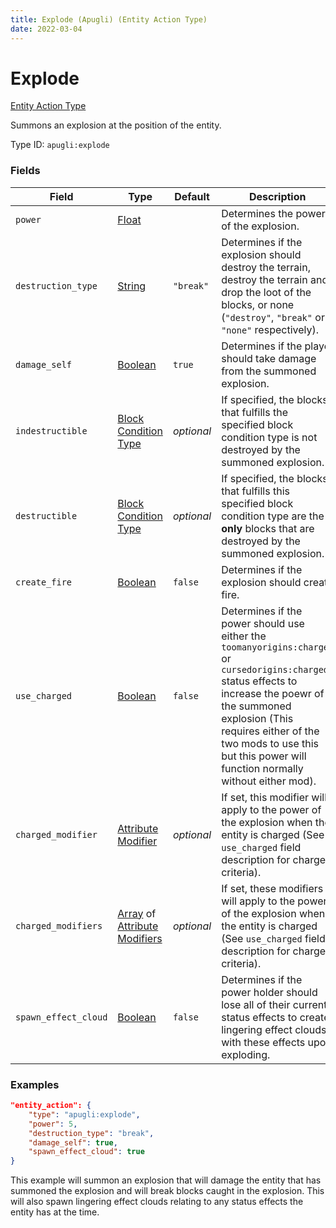```yaml
---
title: Explode (Apugli) (Entity Action Type)
date: 2022-03-04
---
```


# Explode

[Entity Action Type](../entity_action_types.md)

Summons an explosion at the position of the entity.

Type ID: `apugli:explode`


### Fields

Field | Type | Default | Description
------|------|---------|-------------
`power` | [Float](https://origins.readthedocs.io/en/latest/types/data_types/float/) | | Determines the power of the explosion.
`destruction_type` | [String](https://origins.readthedocs.io/en/latest/types/data_types/string/) | `"break"` | Determines if the explosion should destroy the terrain, destroy the terrain and drop the loot of the blocks, or none (`"destroy"`, `"break"` or `"none"` respectively).
`damage_self` | [Boolean](https://origins.readthedocs.io/en/latest/types/data_types/data_types/boolean/) | `true` | Determines if the player should take damage from the summoned explosion.
`indestructible` | [Block Condition Type](https://origins.readthedocs.io/en/latest/types/block_condition_types/) | _optional_ | If specified, the blocks that fulfills the specified block condition type is not destroyed by the summoned explosion.
`destructible` | [Block Condition Type](https://origins.readthedocs.io/en/latest/types/block_condition_types/) | _optional_ | If specified, the blocks that fulfills this specified block condition type are the **only** blocks that are destroyed by the summoned explosion.
`create_fire` | [Boolean](https://origins.readthedocs.io/en/latest/types/data_types/data_types/boolean/) | `false` | Determines if the explosion should create fire.
`use_charged` | [Boolean](https://origins.readthedocs.io/en/latest/types/data_types/data_types/boolean/) | `false` | Determines if the power should use either the `toomanyorigins:charged` or `cursedorigins:charged` status effects to increase the poewr of the summoned explosion (This requires either of the two mods to use this but this power will function normally without either mod).
`charged_modifier` | [Attribute Modifier](https://origins.readthedocs.io/en/latest/types/data_types/attribute_modifier/) | *optional* | If set, this modifier will apply to the power of the explosion when the entity is charged (See `use_charged` field description for charged criteria).
`charged_modifiers` | [Array](https://origins.readthedocs.io/en/latest/types/data_types/array/) of [Attribute Modifiers](https://origins.readthedocs.io/en/latest/types/data_types/attribute_modifier/) | *optional* | If set, these modifiers will apply to the power of the explosion when the entity is charged (See `use_charged` field description for charged criteria).
`spawn_effect_cloud` | [Boolean](https://origins.readthedocs.io/en/latest/types/data_types/data_types/boolean/) | `false` | Determines if the power holder should lose all of their current status effects to create lingering effect clouds with these effects upon exploding.

### Examples
```json
"entity_action": {
    "type": "apugli:explode",
    "power": 5,
    "destruction_type": "break",
    "damage_self": true,
    "spawn_effect_cloud": true
}
```

This example will summon an explosion that will damage the entity that has summoned the explosion and will break blocks caught in the explosion. This will also spawn lingering effect clouds relating to any status effects the entity has at the time.
